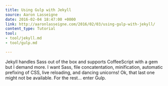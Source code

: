 ```yaml
---
title: Using Gulp with Jekyll
source: Aaron Lasseigne
date: 2016-02-04 18:47:00 +0000
link: http://aaronlasseigne.com/2016/02/03/using-gulp-with-jekyll/
content_type: Tutorial
tool:
- tool/jekyll.md
- tool/gulp.md

---
```

Jekyll handles Sass out of the box and supports CoffeeScript with a gem but I demand more. I want Sass, file concatentation, minification, automatic prefixing of CSS, live reloading, and dancing unicorns! Ok, that last one might not be available. For the rest… enter Gulp.





